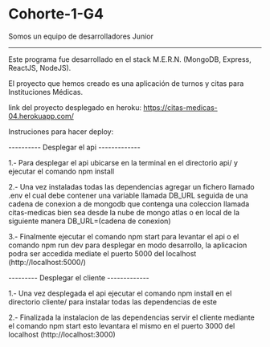 # Cohorte-1-G4

Somos un equipo de desarrolladores Junior
*****************************************

Este programa fue desarrollado en el stack M.E.R.N. (MongoDB, Express, ReactJS, NodeJS).

El proyecto que hemos creado es una aplicación de turnos y citas para Instituciones Médicas.

link del proyecto desplegado en heroku: https://citas-medicas-04.herokuapp.com/



Instruciones para hacer deploy:


---------- Desplegar el api -------------

1.- Para desplegar el api ubicarse en la terminal en el directorio api/ y ejecutar el comando npm install 

2.- Una vez instaladas todas las dependencias agregar un fichero llamado .env el cual debe contener una variable llamada DB_URL seguida de una cadena de conexion a de mongodb que contenga una coleccion llamada citas-medicas bien sea desde la nube de mongo atlas o en local de la siguiente manera DB_URL=(cadena de conexion) 

3.- Finalmente ejecutar el comando npm start para levantar el api o el comando npm run dev para desplegar en modo desarrollo, la aplicacion podra ser accedida mediate el puerto 5000 del localhost (http://localhost:5000/)


--------- Desplegar el cliente -------------

1.- Una vez desplegada el api ejecutar el comando npm install en el directorio cliente/ para instalar todas las dependencias de este

2.- Finalizada la instalacion de las dependencias servir el cliente mediante el comando npm start esto levantara el mismo en el puerto 3000 del localhost (http://localhost:3000) 


